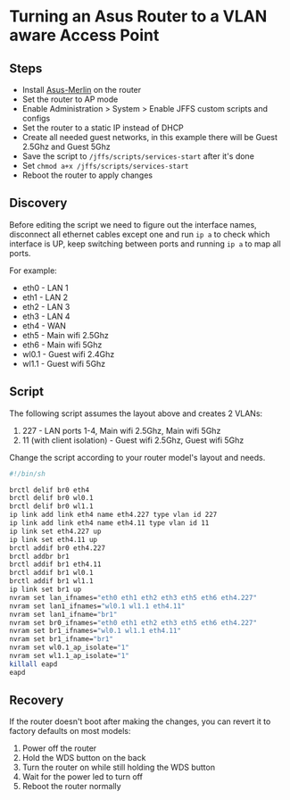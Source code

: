 # Turning an Asus Router to a VLAN aware Access Point

## Steps
- Install [Asus-Merlin](https://www.asuswrt-merlin.net/) on the router
- Set the router to AP mode
- Enable Administration > System > Enable JFFS custom scripts and configs
- Set the router to a static IP instead of DHCP
- Create all needed guest networks, in this example there will be Guest 2.5Ghz and Guest 5Ghz
- Save the script to `/jffs/scripts/services-start` after it's done
- Set `chmod a+x /jffs/scripts/services-start`
- Reboot the router to apply changes

## Discovery

Before editing the script we need to figure out the interface names, disconnect all ethernet cables except one and run `ip a` to check which interface is UP, keep switching between ports and running  `ip a` to map all ports.

For example:
- eth0 - LAN 1
- eth1 - LAN 2
- eth2 - LAN 3
- eth3 - LAN 4
- eth4 - WAN
- eth5 - Main wifi 2.5Ghz
- eth6 - Main wifi 5Ghz
- wl0.1 - Guest wifi 2.4Ghz
- wl1.1 - Guest wifi 5Ghz

## Script

The following script assumes the layout above and creates 2 VLANs:
1. 227 - LAN ports 1-4, Main wifi 2.5Ghz, Main wifi 5Ghz
2. 11 (with client isolation) - Guest wifi 2.5Ghz, Guest wifi 5Ghz

Change the script according to your router model's layout and needs.

```bash
#!/bin/sh

brctl delif br0 eth4
brctl delif br0 wl0.1
brctl delif br0 wl1.1
ip link add link eth4 name eth4.227 type vlan id 227
ip link add link eth4 name eth4.11 type vlan id 11
ip link set eth4.227 up
ip link set eth4.11 up
brctl addif br0 eth4.227
brctl addbr br1
brctl addif br1 eth4.11
brctl addif br1 wl0.1
brctl addif br1 wl1.1
ip link set br1 up
nvram set lan_ifnames="eth0 eth1 eth2 eth3 eth5 eth6 eth4.227"
nvram set lan1_ifnames="wl0.1 wl1.1 eth4.11"
nvram set lan1_ifname="br1"
nvram set br0_ifnames="eth0 eth1 eth2 eth3 eth5 eth6 eth4.227"
nvram set br1_ifnames="wl0.1 wl1.1 eth4.11"
nvram set br1_ifname="br1"
nvram set wl0.1_ap_isolate="1"
nvram set wl1.1_ap_isolate="1"
killall eapd
eapd
```

## Recovery

If the router doesn't boot after making the changes, you can revert it to factory defaults on most models:
1. Power off the router
2. Hold the WDS button on the back
3. Turn the router on while still holding the WDS button
4. Wait for the power led to turn off
5. Reboot the router normally
